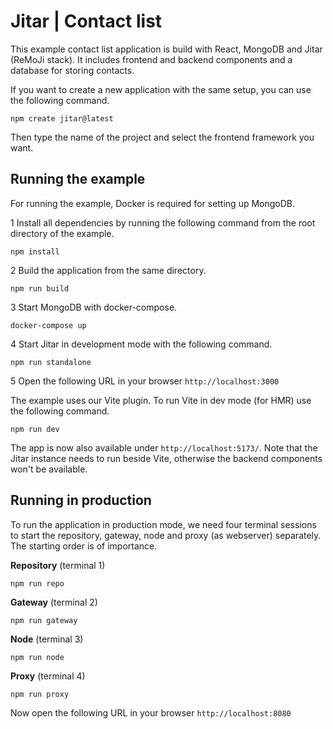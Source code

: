 
# Jitar | Contact list

This example contact list application is build with React, MongoDB and Jitar (ReMoJi stack).
It includes frontend and backend components and a database for storing contacts.

If you want to create a new application with the same setup, you can use the following command.

```
npm create jitar@latest
```

Then type the name of the project and select the frontend framework you want.

## Running the example

For running the example, Docker is required for setting up MongoDB.

1 Install all dependencies by running the following command from the root directory of the example.

```
npm install
```

2 Build the application from the same directory.

```
npm run build
```

3 Start MongoDB with docker-compose.

```
docker-compose up
```

4 Start Jitar in development mode with the following command.

```
npm run standalone
```

5 Open the following URL in your browser `http://localhost:3000`

The example uses our Vite plugin. To run Vite in dev mode (for HMR) use the following command.

```
npm run dev
```

The app is now also available under `http://localhost:5173/`.
Note that the Jitar instance needs to run beside Vite, otherwise the backend components won't be available.

## Running in production

To run the application in production mode, we need four terminal sessions to start the repository, gateway, node and proxy (as webserver) separately. The starting order is of importance.

**Repository** (terminal 1)
```
npm run repo
```

**Gateway** (terminal 2)
```
npm run gateway
```

**Node** (terminal 3)
```
npm run node
```

**Proxy** (terminal 4)
```
npm run proxy
```

Now open the following URL in your browser `http://localhost:8080`
